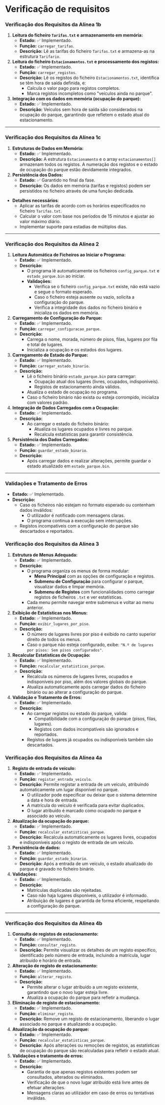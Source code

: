 # Verificação de requisitos

### **Verificação dos Requisitos da Alínea 1b**

1. **Leitura do ficheiro `Tarifas.txt` e armazenamento em memória:**
    - **Estado:** ✅ Implementado.
    - **Função:** `carregar_tarifas`.
    - **Descrição:** Lê as tarifas do ficheiro `Tarifas.txt` e armazena-as na estrutura `Tarifario`.
2. **Leitura do ficheiro `Estacionamentos.txt` e processamento dos registos:**
    - **Estado:** ✅ Implementado.
    - **Função:** `carregar_registos`.
    - **Descrição:** Lê os registos do ficheiro `Estacionamentos.txt`, identifica se têm hora de saída definida, e:
        - Calcula o valor pago para registos completos.
        - Marca registos incompletos como "veículos ainda no parque".
3. **Integração com os dados em memória (ocupação do parque):**
    - **Estado:** ✅ Implementado.
    - **Descrição:** Veículos sem hora de saída são considerados na ocupação do parque, garantindo que refletem o estado atual do estacionamento.

---

### **Verificação dos Requisitos da Alínea 1c**

1. **Estruturas de Dados em Memória:**
    - **Estado:** ✅ Implementado.
    - **Descrição:** A estrutura `Estacionamento` e o array `estacionamentos[]` armazenam todos os registos. A numeração dos registos e o estado de ocupação do parque estão devidamente integrados.
2. **Persistência dos Dados:**
    - **Estado:** ✅ Garantido no final da fase.
    - **Descrição:** Os dados em memória (tarifas e registos) podem ser persistidos no ficheiro através de uma função dedicada.
- **Detalhes necessários**:
    - Aplicar as tarifas de acordo com os horários especificados no ficheiro `Tarifas.txt`.
    - Calcular o valor com base nos períodos de 15 minutos e ajustar ao valor máximo diário.
    - Implementar suporte para estadias de múltiplos dias.

---

### **Verificação dos Requisitos da Alínea 2**

1. **Leitura Automática de Ficheiros ao Iniciar o Programa:**
    - **Estado:** ✅ Implementado.
    - **Descrição:**
        - O programa lê automaticamente os ficheiros `config_parque.txt` e `estado_parque.bin` ao iniciar.
        - **Validações:**
            - Verifica se o ficheiro `config_parque.txt` existe, não está vazio e segue o formato esperado.
            - Caso o ficheiro esteja ausente ou vazio, solicita a configuração do parque.
            - Verifica a integridade dos dados no ficheiro binário e inicializa os dados em memória.
2. **Carregamento de Configuração do Parque:**
    - **Estado:** ✅ Implementado.
    - **Função:** `carregar_configuracao_parque`.
    - **Descrição:**
        - Carrega o nome, morada, número de pisos, filas, lugares por fila e total de lugares.
        - Inicializa a ocupação e os estados dos lugares.
3. **Carregamento de Estado do Parque:**
    - **Estado:** ✅ Implementado.
    - **Função:** `carregar_estado_binario`.
    - **Descrição:**
        - Lê o ficheiro binário `estado_parque.bin` para carregar:
            - Ocupação atual dos lugares (livres, ocupados, indisponíveis).
            - Registos de estacionamento ainda válidos.
        - Atualiza o estado de ocupação no programa.
        - Caso o ficheiro binário não exista ou esteja corrompido, inicializa com valores padrão.
4. **Integração de Dados Carregados com a Ocupação:**
    - **Estado:** ✅ Implementado.
    - **Descrição:**
        - Ao carregar o estado do ficheiro binário:
            - Atualiza os lugares ocupados e livres no parque.
            - Recalcula estatísticas para garantir consistência.
5. **Persistência dos Dados Carregados:**
    - **Estado:** ✅ Implementado.
    - **Função:** `guardar_estado_binario`.
    - **Descrição:**
        - Após carregar dados e realizar alterações, permite guardar o estado atualizado em `estado_parque.bin`.

---

### **Validações e Tratamento de Erros**

- **Estado:** ✅ Implementado.
- **Descrição:**
    - Caso os ficheiros não estejam no formato esperado ou contenham dados inválidos:
        - O utilizador é notificado com mensagens claras.
        - O programa continua a execução sem interrupções.
    - Registos incompatíveis com a configuração do parque são descartados e reportados.

### **Verificação dos Requisitos da Alínea 3**

1. **Estrutura de Menus Adequada:**
    - **Estado:** ✅ Implementado.
    - **Descrição:**
        - O programa organiza os menus de forma modular:
            - **Menu Principal** com as opções de configuração e registos.
            - **Submenu de Configuração** para configurar o parque, visualizar dados e limpar memória.
            - **Submenu de Registos** com funcionalidades como carregar registos de ficheiros `.txt` e ver estatísticas.
        - Cada menu permite navegar entre submenus e voltar ao menu anterior.
2. **Exibição de Estatísticas nos Menus:**
    - **Estado:** ✅ Implementado.
    - **Função:** `exibir_lugares_por_piso`.
    - **Descrição:**
        - O número de lugares livres por piso é exibido no canto superior direito de todos os menus.
        - Caso o parque não esteja configurado, exibe: `"N.º de lugares por pisos: Sem pisos configurados"`.
3. **Recalcular Estatísticas de Ocupação:**
    - **Estado:** ✅ Implementado.
    - **Função:** `recalcular_estatisticas_parque`.
    - **Descrição:**
        - Recalcula os números de lugares livres, ocupados e indisponíveis por piso, além dos valores globais do parque.
        - Atualiza automaticamente após carregar dados do ficheiro binário ou ao alterar a configuração do parque.
4. **Validação e Tratamento de Erros:**
    - **Estado:** ✅ Implementado.
    - **Descrição:**
        - Ao carregar registos ou estado do parque, valida:
            - Compatibilidade com a configuração do parque (pisos, filas, lugares).
            - Registos com dados incompatíveis são ignorados e reportados.
        - Registos de lugares já ocupados ou indisponíveis também são descartados.

### **Verificação dos Requisitos da Alínea 4a**

1. **Registo de entrada de veículo:**
    - **Estado:** ✅ Implementado.
    - **Função:** `registar_entrada_veiculo`.
    - **Descrição:** Permite registar a entrada de um veículo, atribuindo automaticamente um lugar disponível no parque.
        - O utilizador pode especificar ou deixar que o sistema determine a data e hora de entrada.
        - A matrícula do veículo é verificada para evitar duplicados.
        - O lugar atribuído é marcado como ocupado no parque e associado ao veículo.
2. **Atualização da ocupação do parque:**
    - **Estado:** ✅ Implementado.
    - **Função:** `recalcular_estatisticas_parque`.
    - **Descrição:** Recalcula automaticamente os lugares livres, ocupados e indisponíveis após o registo de entrada de um veículo.
3. **Persistência de dados:**
    - **Estado:** ✅ Implementado.
    - **Função:** `guardar_estado_binario`.
    - **Descrição:** Após a entrada de um veículo, o estado atualizado do parque é gravado no ficheiro binário.
4. **Validações:**
    - **Estado:** ✅ Implementado.
    - **Descrição:**
        - Matrículas duplicadas são rejeitadas.
        - Caso não haja lugares disponíveis, o utilizador é informado.
        - Atribuição de lugares é garantida de forma eficiente, respeitando a configuração do parque.

---

### **Verificação dos Requisitos da Alínea 4b**

1. **Consulta de registos de estacionamento:**
    - **Estado:** ✅ Implementado.
    - **Função:** `consultar_registo`.
    - **Descrição:** Permite visualizar os detalhes de um registo específico, identificado pelo número de entrada, incluindo a matrícula, lugar atribuído e horário de entrada.
2. **Alteração de registo de estacionamento:**
    - **Estado:** ✅ Implementado.
    - **Função:** `alterar_registo`.
    - **Descrição:**
        - Permite alterar o lugar atribuído a um registo existente, garantindo que o novo lugar esteja livre.
        - Atualiza a ocupação do parque para refletir a mudança.
3. **Eliminação de registo de estacionamento:**
    - **Estado:** ✅ Implementado.
    - **Função:** `eliminar_registo`.
    - **Descrição:** Remove um registo de estacionamento, liberando o lugar associado no parque e atualizando a ocupação.
4. **Atualização da ocupação do parque:**
    - **Estado:** ✅ Implementado.
    - **Função:** `recalcular_estatisticas_parque`.
    - **Descrição:** Após alterações ou remoções de registos, as estatísticas de ocupação do parque são recalculadas para refletir o estado atual.
5. **Validações e tratamento de erros:**
    - **Estado:** ✅ Implementado.
    - **Descrição:**
        - Garantia de que apenas registos existentes podem ser consultados, alterados ou eliminados.
        - Verificação de que o novo lugar atribuído está livre antes de efetuar alterações.
        - Mensagens claras ao utilizador em caso de erros ou tentativas inválidas.